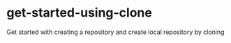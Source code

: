 # get-started-using-clone
Get started with creating a repository and create local repository by cloning 

